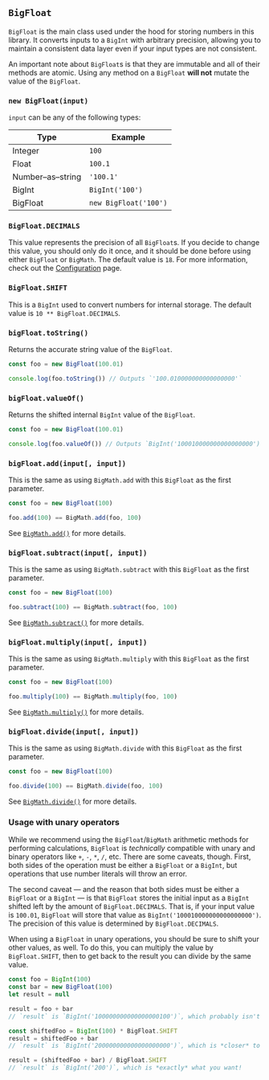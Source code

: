 ## `BigFloat`

`BigFloat` is the main class used under the hood for storing numbers in this library. It converts inputs to a `BigInt` with arbitrary precision, allowing you to maintain a consistent data layer even if your input types are not consistent.

An important note about `BigFloat`s is that they are immutable and all of their methods are atomic. Using any method on a `BigFloat` **will not** mutate the value of the `BigFloat`.





### `new BigFloat(input)`

`input` can be any of the following types:

| Type              | Example               |
| ----------------- | --------------------- |
| Integer           | `100`                 |
| Float             | `100.1`               |
| Number–as–string  | `'100.1'`             |
| BigInt            | `BigInt('100')`       |
| BigFloat          | `new BigFloat('100')` |





### `BigFloat.DECIMALS`

This value represents the precision of all `BigFloat`s. If you decide to change this value, you should only do it once, and it should be done before using either `BigFloat` or `BigMath`. The default value is `18`. For more information, check out the [Configuration](./configuration.md) page.





### `BigFloat.SHIFT`

This is a `BigInt` used to convert numbers for internal storage. The default value is `10 ** BigFloat.DECIMALS`.





### `bigFloat.toString()`

Returns the accurate string value of the `BigFloat`.

```javascript
const foo = new BigFloat(100.01)

console.log(foo.toString()) // Outputs `'100.010000000000000000'`
```





### `bigFloat.valueOf()`

Returns the shifted internal `BigInt` value of the `BigFloat`.

```javascript
const foo = new BigFloat(100.01)

console.log(foo.valueOf()) // Outputs `BigInt('100010000000000000000')`
```





### `bigFloat.add(input[, input])`

This is the same as using `BigMath.add` with this `BigFloat` as the first parameter.

```javascript
const foo = new BigFloat(100)

foo.add(100) == BigMath.add(foo, 100)
```

See [`BigMath.add()`](./BigMath.md#add) for more details.





### `bigFloat.subtract(input[, input])`

This is the same as using `BigMath.subtract` with this `BigFloat` as the first parameter.

```javascript
const foo = new BigFloat(100)

foo.subtract(100) == BigMath.subtract(foo, 100)
```

See [`BigMath.subtract()`](./BigMath.md#subtract) for more details.





### `bigFloat.multiply(input[, input])`

This is the same as using `BigMath.multiply` with this `BigFloat` as the first parameter.

```javascript
const foo = new BigFloat(100)

foo.multiply(100) == BigMath.multiply(foo, 100)
```

See [`BigMath.multiply()`](./BigMath.md#multiply) for more details.





### `bigFloat.divide(input[, input])`

This is the same as using `BigMath.divide` with this `BigFloat` as the first parameter.

```javascript
const foo = new BigFloat(100)

foo.divide(100) == BigMath.divide(foo, 100)
```

See [`BigMath.divide()`](./BigMath.md#divide) for more details.





### Usage with unary operators

While we recommend using the `BigFloat`/`BigMath` arithmetic methods for performing calculations, `BigFloat` is _technically_ compatible with unary and binary operators like `+`, `-`, `*`, `/`, etc. There are some caveats, though. First, both sides of the operation must be either a `BigFloat` or a `BigInt`, but operations that use number literals will throw an error.

The second caveat — and the reason that both sides must be either a `BigFloat` or a `BigInt` — is that `BigFloat` stores the initial input as a `BigInt` shifted left by the amount of `BigFloat.DECIMALS`. That is, if your input value is `100.01`, `BigFloat` will store that value as `BigInt('100010000000000000000')`. The precision of this value is determined by `BigFloat.DECIMALS`.

When using a `BigFloat` in unary operations, you should be sure to shift your other values, as well. To do this, you can multiply the value by `BigFloat.SHIFT`, then to get back to the result you can divide by the same value.

```javascript
const foo = BigInt(100)
const bar = new BigFloat(100)
let result = null

result = foo + bar
// `result` is `BigInt('100000000000000000100')`, which probably isn't what you want.

const shiftedFoo = BigInt(100) * BigFloat.SHIFT
result = shiftedFoo + bar
// `result` is `BigInt('200000000000000000000')`, which is *closer* to what you want.

result = (shiftedFoo + bar) / BigFloat.SHIFT
// `result` is `BigInt('200')`, which is *exactly* what you want!
```
